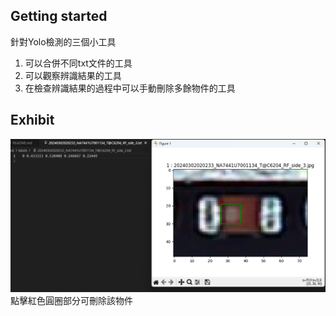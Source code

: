 ## Getting started 

針對Yolo檢測的三個小工具
1. 可以合併不同txt文件的工具
2. 可以觀察辨識結果的工具
3. 在檢查辨識結果的過程中可以手動刪除多餘物件的工具

## Exhibit
![image info](image/correction_exhibit.png)
點擊紅色圓圈部分可刪除該物件